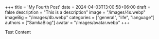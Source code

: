 +++
title = 'My Fourth Post'
date = 2024-04-03T13:00:58+06:00
draft = false
description = "This is a description"
image = "/images/4s.webp"
imageBig = "/images/4b.webp"
categories = ["general", "life", "language"]
authors = ["SamkaBlog"]
avatar = "/images/avatar.webp"
+++

Test Content